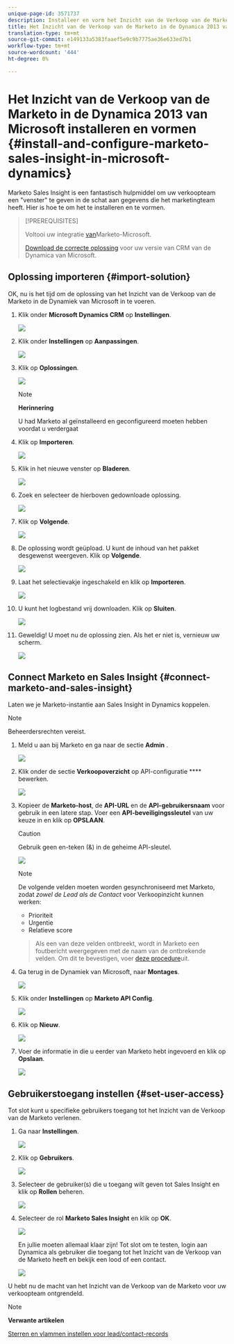 ```yaml
---
unique-page-id: 3571737
description: Installeer en vorm het Inzicht van de Verkoop van de Marketo in de Dynamica 2013 van Microsoft - Marketo Docs - de Documentatie van het Product
title: Het Inzicht van de Verkoop van de Marketo in de Dynamica 2013 van Microsoft installeren en vormen
translation-type: tm+mt
source-git-commit: e149133a5383faaef5e9c9b7775ae36e633ed7b1
workflow-type: tm+mt
source-wordcount: '444'
ht-degree: 0%

---
```



# Het Inzicht van de Verkoop van de Marketo in de Dynamica 2013 van Microsoft installeren en vormen {#install-and-configure-marketo-sales-insight-in-microsoft-dynamics}

Marketo Sales Insight is een fantastisch hulpmiddel om uw verkoopteam een &quot;venster&quot; te geven in de schat aan gegevens die het marketingteam heeft. Hier is hoe te om het te installeren en te vormen.

>[!PREREQUISITES]
>
>Voltooi uw integratie [van](http://docs.marketo.com/x/EIA2)Marketo-Microsoft.
>
>[Download de correcte oplossing](http://docs.marketo.com/x/LoJo) voor uw versie van CRM van de Dynamica van Microsoft.

## Oplossing importeren {#import-solution}

OK, nu is het tijd om de oplossing van het Inzicht van de Verkoop van de Marketo in de Dynamiek van Microsoft in te voeren.

1. Klik onder **Microsoft Dynamics CRM** op **Instellingen**.

   ![](assets/image2014-12-12-9-3a4-3a56.png)

1. Klik onder **Instellingen** op **Aanpassingen**.

   ![](assets/image2014-12-12-9-3a5-3a6.png)

1. Klik op **Oplossingen**.

   ![](assets/image2014-12-12-9-3a5-3a17.png)

   >[!NOTE]
   >
   >**Herinnering**
   >
   >
   >U had Marketo al geïnstalleerd en geconfigureerd moeten hebben voordat u verdergaat

1. Klik op **Importeren**.

   ![](assets/image2014-12-12-9-3a5-3a27.png)

1. Klik in het nieuwe venster op **Bladeren**.

   ![](assets/image2014-12-12-9-3a5-3a36.png)

1. Zoek en selecteer de hierboven gedownloade oplossing.

   ![](assets/image2014-12-12-9-3a5-3a45.png)

1. Klik op **Volgende**.

   ![](assets/image2014-12-12-9-3a5-3a55.png)

1. De oplossing wordt geüpload. U kunt de inhoud van het pakket desgewenst weergeven. Klik op **Volgende**.

   ![](assets/image2014-12-12-9-3a6-3a10.png)

1. Laat het selectievakje ingeschakeld en klik op **Importeren**.

   ![](assets/image2014-12-12-9-3a6-3a19.png)

1. U kunt het logbestand vrij downloaden. Klik op **Sluiten**.

   ![](assets/image2014-12-12-9-3a6-3a29.png)

1. Geweldig! U moet nu de oplossing zien. Als het er niet is, vernieuw uw scherm.

   ![](assets/image2014-12-12-9-3a6-3a40.png)

## Connect Marketo en Sales Insight {#connect-marketo-and-sales-insight}

Laten we je Marketo-instantie aan Sales Insight in Dynamics koppelen.

>[!NOTE]
>
>Beheerdersrechten vereist.

1. Meld u aan bij Marketo en ga naar de sectie **Admin** .

   ![](assets/image2014-12-12-9-3a6-3a50.png)

1. Klik onder de sectie **Verkoopoverzicht** op API-configuratie **** bewerken.

   ![](assets/image2014-12-12-9-3a7-3a0.png)

1. Kopieer de **Marketo-host**, de **API-URL** en de **API-gebruikersnaam** voor gebruik in een latere stap. Voer een **API-beveiligingssleutel** van uw keuze in en klik op **OPSLAAN**.

   >[!CAUTION]
   >
   >Gebruik geen en-teken (&amp;) in de geheime API-sleutel.

   ![](assets/image2014-12-12-9-3a7-3a9.png)

   >[!NOTE]
   >
   >De volgende velden moeten worden gesynchroniseerd met Marketo, zodat *zowel de Lead als de Contact* voor Verkoopinzicht kunnen werken:
   >
   >    
   >    
   >    * Prioriteit
   >    * Urgentie
   >    * Relatieve score

   >    
   >    
   >Als een van deze velden ontbreekt, wordt in Marketo een foutbericht weergegeven met de naam van de ontbrekende velden. Om dit te bevestigen, voer [deze procedure](../../../../product-docs/marketo-sales-insight/msi-for-microsoft-dynamics/setting-up-and-using/required-fields-for-syncing-marketo-with-dynamics.md)uit.

1. Ga terug in de Dynamiek van Microsoft, naar **Montages**.

   ![](assets/image2014-12-12-9-3a7-3a25.png)

1. Klik onder **Instellingen** op **Marketo API Config**.

   ![](assets/image2014-12-12-9-3a7-3a34.png)

1. Klik op **Nieuw**.

   ![](assets/image2014-12-12-9-3a8-3a8.png)

1. Voer de informatie in die u eerder van Marketo hebt ingevoerd en klik op **Opslaan**.

   ![](assets/image2014-12-12-9-3a8-3a17.png)

## Gebruikerstoegang instellen {#set-user-access}

Tot slot kunt u specifieke gebruikers toegang tot het Inzicht van de Verkoop van de Marketo verlenen.

1. Ga naar **Instellingen**.

   ![](assets/image2014-12-12-9-3a8-3a34.png)

1. Klik op **Gebruikers**.

   ![](assets/image2014-12-12-9-3a8-3a42.png)

1. Selecteer de gebruiker(s) die u toegang wilt geven tot Sales Insight en klik op **Rollen** beheren.

   ![](assets/image2014-12-12-9-3a9-3a13.png)

1. Selecteer de rol **Marketo Sales Insight** en klik op **OK**.

   ![](assets/image2014-12-12-9-3a9-3a22.png)

   En jullie moeten allemaal klaar zijn! Tot slot om te testen, login aan Dynamica als gebruiker die toegang tot het Inzicht van de Verkoop van de Marketo heeft en bekijk een lood of een contact.

   ![](assets/image2014-12-12-9-3a9-3a31.png)

U hebt nu de macht van het Inzicht van de Verkoop van de Marketo voor uw verkoopteam ontgrendeld.

>[!NOTE]
>
>**Verwante artikelen**
>
>[Sterren en vlammen instellen voor lead/contact-records](http://docs.marketo.com/x/BICMAg)

